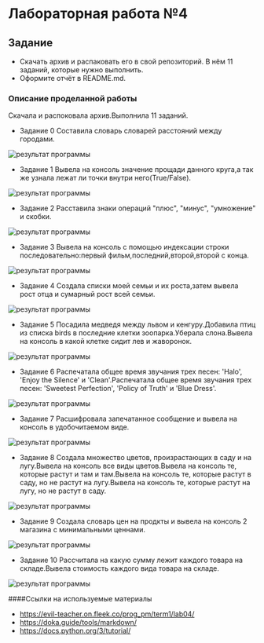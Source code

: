 # Лабораторная работа №4
## Задание
- Скачать архив и распаковать его в свой репозиторий. В нём 11 заданий, которые нужно выполнить.
- Оформите отчёт в README.md.
### Описание проделанной работы
Скачала и распоковала архив.Выполнила 11 заданий.
- Задание 0
Составила словарь словарей расстояний между городами.
<image src = 00.png alt="результат программы">

- Задание 1
Вывела на консоль значение прощади данного круга,а так же узнала лежат ли точки внутри него(True/False).
<image src = 01.png alt="результат программы">

- Задание 2
Расставила знаки операций "плюс", "минус", "умножение" и скобки.
<image src = 02.png alt="результат программы">

- Задание 3
Вывела на консоль с помощью индексации строки последовательно:первый фильм,последний,второй,второй с конца.
<image src = 03.png alt="результат программы">

- Задание 4
Создала списки моей семьи и их роста,затем вывела рост отца и сумарный рост всей семьи.
<image src = 04.png alt="результат программы">

- Задание 5
Посадила медведя между львом и кенгуру.Добавила птиц из списка birds в последние клетки зоопарка.Уберала слона.Вывела на консоль в какой клетке сидит лев и жаворонок.
<image src = 05.png alt="результат программы">

- Задание 6
Распечатала общее время звучания трех песен: 'Halo', 'Enjoy the Silence' и 'Clean'.Распечатала общее время звучания трех песен: 'Sweetest Perfection', 'Policy of Truth' и 'Blue Dress'.
<image src = 06.png alt="результат программы">

- Задание 7
Расшифровала запечатанное сообщение и вывела на консоль в удобочитаемом виде.
<image src = 07.png alt="результат программы">

- Задание 8
Создала множество цветов, произрастающих в саду и на лугу.Вывела на консоль все виды цветов.Вывела на консоль те, которые растут и там и там.Вывела на консоль те, которые растут в саду, но не растут на лугу.Вывела на консоль те, которые растут на лугу, но не растут в саду.
<image src = 08.png alt="результат программы">

- Задание 9
Создала словарь цен на продкты и вывела на консоль 2 магазина с минимальными ценнами.
<image src = 09.png alt="результат программы">

- Задание 10
Рассчитала на какую сумму лежит каждого товара на складе.Вывела стоимость каждого вида товара на складе.
<image src = 10.png alt="результат программы">

####Ссылки на используемые материалы
- https://evil-teacher.on.fleek.co/prog_pm/term1/lab04/
- https://doka.guide/tools/markdown/
- https://docs.python.org/3/tutorial/